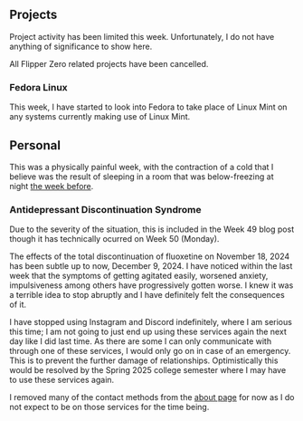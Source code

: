 
## Projects
Project activity has been limited this week. Unfortunately, I do not have anything of significance to show here. 

All Flipper Zero related projects have been cancelled.

### Fedora Linux
This week, I have started to look into Fedora to take place of Linux Mint on any systems currently making use of Linux Mint.

## Personal
This was a physically painful week, with the contraction of a cold that I believe was the result of sleeping in a room that was below-freezing at night [the week before](/blog/wk48_2024/).

### Antidepressant Discontinuation Syndrome
Due to the severity of the situation, this is included in the Week 49 blog post though it has technically ocurred on Week 50 (Monday).

The effects of the total discontinuation of fluoxetine on November 18, 2024 has been subtle up to now, December 9, 2024. I have noticed within the last week that the symptoms of getting agitated easily, worsened anxiety, impulsiveness among others have progressively gotten worse. I knew it was a terrible idea to stop abruptly and I have definitely felt the consequences of it.

I have stopped using Instagram and Discord indefinitely, where I am serious this time; I am not going to just end up using these services again the next day like I did last time. As there are some I can only communicate with through one of these services, I would only go on in case of an emergency. This is to prevent the further damage of relationships. Optimistically this would be resolved by the Spring 2025 college semester where I may have to use these services again.

I removed many of the contact methods from the [about page](/) for now as I do not expect to be on those services for the time being.  